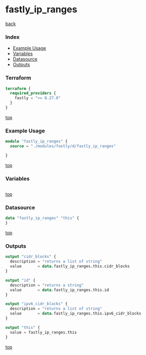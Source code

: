 # fastly_ip_ranges

[back](../fastly.md)

### Index

- [Example Usage](#example-usage)
- [Variables](#variables)
- [Datasource](#datasource)
- [Outputs](#outputs)

### Terraform

```terraform
terraform {
  required_providers {
    fastly = ">= 0.27.0"
  }
}
```

[top](#index)

### Example Usage

```terraform
module "fastly_ip_ranges" {
  source = "./modules/fastly/d/fastly_ip_ranges"

}
```

[top](#index)

### Variables

```terraform
```

[top](#index)

### Datasource

```terraform
data "fastly_ip_ranges" "this" {
}
```

[top](#index)

### Outputs

```terraform
output "cidr_blocks" {
  description = "returns a list of string"
  value       = data.fastly_ip_ranges.this.cidr_blocks
}

output "id" {
  description = "returns a string"
  value       = data.fastly_ip_ranges.this.id
}

output "ipv6_cidr_blocks" {
  description = "returns a list of string"
  value       = data.fastly_ip_ranges.this.ipv6_cidr_blocks
}

output "this" {
  value = fastly_ip_ranges.this
}
```

[top](#index)